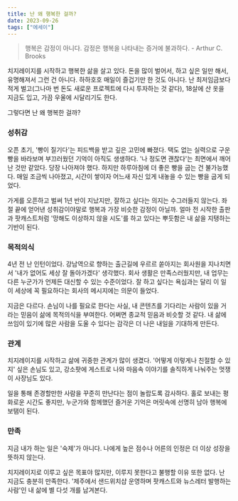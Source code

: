 ```yaml
---
title: 난 왜 행복한 걸까?
date: 2023-09-26
tags: ["에세이"]
---
```


> 행복은 감정이 아니다. 감정은 행복을 나타내는 증거에 불과하다. - Arthur C. Brooks

치지레이지를 시작하고 행복한 삶을 살고 있다. 돈을 많이 벌어서, 하고 싶은 일만 해서, 유명해져서 그런 건 아니다. 하하호호 매일이 즐겁기만 한 것도 아니다. 난 최저임금보다 적게 벌고(그나마 번 돈도 새로운 프로젝트에 다시 투자하는 것 같다), 18살에 산 옷을 지금도 입고, 가끔 우울에 시달리기도 한다.

그렇다면 난 왜 행복한 걸까?

### 성취감

오픈 초기, '빵이 질기다'는 피드백을 받고 깊은 고민에 빠졌다. 택도 없는 실력으로 구운 빵을 바라보며 부끄러웠던 기억이 아직도 생생하다. '나 정도면 괜찮다'는 최면에서 깨어난 것만 같았다. 당장 나아져야 했다. 하지만 하루아침에 더 좋은 빵을 굽는 건 불가능했다. 매일 조금씩 나아졌고, 시간이 쌓이자 어느새 자신 있게 내놓을 수 있는 빵을 굽게 되었다.

가게를 오픈하고 벌써 1년 반이 지났지만, 잘하고 싶다는 의지는 수그러들지 않는다. 좌절 끝에 얻어낸 성취감이야말로 행복과 가장 비슷한 감정이 아닐까. 얼마 전 시작한 출판과 팟캐스트처럼 '망해도 이상하지 않을 시도'를 하고 있다는 뿌듯함은 내 삶을 지탱하는 기반이 된다.

### 목적의식

4년 전 난 인턴이었다. 강남역으로 향하는 출근길에 우르르 쏟아지는 회사원을 지나치면서 '내가 없어도 세상 잘 돌아가겠다' 생각했다. 회사 생활은 만족스러웠지만, 내 업무는 다른 누군가가 언제든 대신할 수 있는 수준이었다. 잘 하고 싶다는 욕심과는 달리 이 일이 세상에 꼭 필요하다는 회사의 메시지에는 의문이 들었다.

지금은 다르다. 손님이 나를 필요로 한다는 사실, 내 콘텐츠를 기다리는 사람이 있을 거라는 믿음이 삶에 목적의식을 부여한다. 어쩌면 종교적 믿음과 비슷할 것 같다. 내 삶에 쓰임이 있기에 많은 사람을 도울 수 있다는 감각은 더 나은 내일을 기대하게 만든다.

### 관계

치지레이지를 시작하고 삶에 귀중한 관계가 많이 생겼다. '어떻게 이렇게나 친절할 수 있지' 싶은 손님도 있고, 강소팟에 게스트로 나와 마음속 이야기를 솔직하게 나눠주는 멋쟁이 사장님도 있다.

일을 통해 존경할만한 사람을 꾸준히 만난다는 점이 놀랍도록 감사하다. 홀로 보내는 평화로운 시간도 좋지만, 누군가와 함께했던 즐거운 기억은 머릿속에 선명히 남아 행복에 보탬이 된다.

### 만족

지금 내가 하는 일은 '숙제'가 아니다. 나에게 높은 점수나 어른의 인정은 더 이상 성장을 뜻하지 않는다.

치지레이지로 이루고 싶은 목표야 많지만, 이루지 못한다고 불행할 이유 또한 없다. 난 지금도 충분히 만족한다. '제주에서 샌드위치샵 운영하며 팟캐스트와 뉴스레터 발행하는 사람'인 내 삶에 별 다섯 개를 남겨본다.
